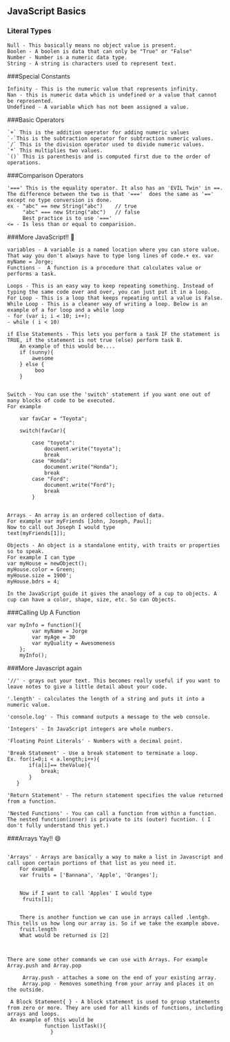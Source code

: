 ## JavaScript Basics

### Literal Types

    Null - This basically means no object value is present.
    Boolen - A boolen is data that can only be "True" or "False"
    Number - Number is a numeric data type.
    String - A string is characters used to represent text.


###Special Constants

    Infinity - This is the numeric value that represents infinity.
    Nan - this is numeric data which is undefined or a value that cannot be represented.
    Undefined - A variable which has not been assigned a value.

###Basic Operators

    `+` This is the addition operator for adding numeric values
    `-`This is the subtraction operator for subtraction numeric values.
    `/` This is the division operator used to divide numeric values.
    `*` This multiplies two values.
    `()` This is parenthesis and is computed first due to the order of operations.
    
    
    
###Comparison Operators

    '===' This is the equality operator. It also has an 'EVIL Twin' in ==. The difference between the two is that '==='  does the same as '==' except no type conversion is done.
    ex - "abc" == new String("abc")    // true
         "abc" === new String("abc")   // false
         Best practice is to use '==='
    <= - Is less than or equal to comparision.

###More JavaScript!! :grimacing:
```
variables - A variable is a named location where you can store value. That way you don't always have to type long lines of code.+ ex. var myName = Jorge; 
Functions -  A function is a procedure that calculates value or performs a task.
```    

```
Loops - This is an easy way to keep repeating something. Instead of typing the same code over and over, you can just put it in a loop.
For Loop - This is a loop that keeps repeating until a value is False.
While Loop - This is a cleaner way of writing a loop. Below is an example of a for loop and a while loop
- for (var i; i < 10; i++);
- while ( i < 10)
```

```   
if Else Statements - This lets you perform a task IF the statement is TRUE, if the statement is not true (else) perform task B.
    An example of this would be....
    if (sunny){
        awesome
    } else {
         boo
    }
    
    
Switch - You can use the 'switch' statement if you want one out of many blocks of code to be executed. 
For example

    var favCar = "Toyota";
    
    switch(favCar){
    
        case "toyota":
            document.write("toyota");
            break
        case "Honda":
            document.write("Honda");
            break
        case "Ford":
            document.write("Ford");
            break
        }
    
```    

```
Arrays - An array is an ordered collection of data. 
For example var myFriends [John, Joseph, Paul];
Now to call out Joseph I would type
text(myFriends[1]);
```    

```
Objects - An object is a standalone entity, with traits or properties so to speak.
For example I can type
var myHouse = newObject();
myHouse.color = Green;
myHouse.size = 1900';
myHouse.bdrs = 4;
    
In the JavaScript guide it gives the anaology of a cup to objects. A cup can have a color, shape, size, etc. So can Objects.

```     
     
     
     
     
###Calling Up A Function

```
var myInfo = function(){
        var myName = Jorge
        var myAge = 30
        var myQuality = Awesomeness
    };
    myInfo();
```



###More Javascript again

 ```
'//' - grays out your text. This becomes really useful if you want to leave notes to give a little detail about your code.

'.length' - calculates the length of a string and puts it into a numeric value.

'console.log' - This command outputs a message to the web console.

'Integers' - In JavaScript integers are whole numbers.

'Floating Point Literals' - Numbers with a decimal point.

'Break Statement' - Use a break statement to terminate a loop. 
Ex. for(i=0;i < a.length;i++){
        if(a[i]== theValue){
            break;
        }
    }
    
'Return Statement' - The return statement specifies the value returned from a function.

'Nested Functions' - You can call a function from within a function. The nested function(inner) is private to its (outer) fucntion. ( I don't fully understand this yet.)
```    
    
    
    
###Arrays Yay!! :smile:

```

'Arrays' - Arrays are basically a way to make a list in Javascript and call upon certain portions of that list as you need it.
    For example
    var fruits = ['Bannana', 'Apple', 'Oranges'];
    

    Now if I want to call 'Apples' I would type
     fruits[1];
     
```
     
```   
    There is another function we can use in arrays called .lentgh. This tells us how long our array is. So if we take the example above.
    fruit.length
    What would be returned is [2]

    
    
There are some other commands we can use with Arrays. For example Array.push and Array.pop

     Array.push - attaches a some on the end of your existing array. 
     Array.pop - Removes something from your array and places it on the outside.
```

``` 
 A Block Statement{ } - A block statement is used to group statements from zero or more. They are used for all kinds of functions, including arrays and loops.
 An example of this would be 
            function listTask(){
              }
              
